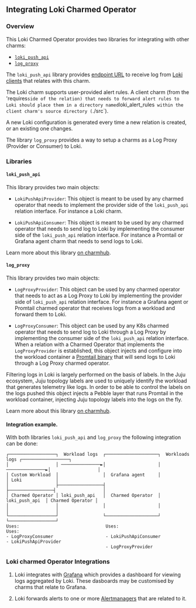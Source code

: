 ## Integrating Loki Charmed Operator

### Overview

This Loki Charmed Operator provides two libraries for integrating with other charms:

- [`loki_push_api`](https://charmhub.io/loki-k8s/libraries/loki_push_api)
- [`log_proxy`](https://charmhub.io/loki-k8s/libraries/log_proxy)


The `loki_push_api` library provides
[endpoint URL](https://grafana.com/docs/loki/latest/api/#post-lokiapiv1push)
to receive log from [Loki clients](https://grafana.com/docs/loki/latest/clients/) that relates
with this charm.

The Loki charm supports user-provided alert rules. A client charm (from the 'requires` side of the relation)
that needs to forward alert rules to Loki should place them in a directory named `loki_alert_rules`
within the client charm's source directory (`./src`).

A new Loki configuration is generated every time a new relation is created, or an existing one changes.

The library `log_proxy` provides a way to setup a charms as a Log Proxy (Provider or Consumer) to Loki.

### Libraries

#### `loki_push_api`

This library provides two main objects:

- `LokiPushApiProvider`: This object is meant to be used by any charmed operator that needs to
implement the provider side of the `loki_push_api` relation interface.
For instance a Loki charm.

- `LokiPushApiConsumer`: This object is meant to be used by any charmed operator that needs to
send log to Loki by implementing the consumer side of the `loki_push_api` relation interface.
For instance a Promtail or Grafana agent charm that needs to send logs to Loki.

Learn more about this library [on charmhub](https://charmhub.io/loki-k8s/libraries/loki_push_api).


#### `log_proxy`

This library provides two main objects:

- `LogProxyProvider`: This object can be used by any charmed operator that needs to act
as a Log Proxy to Loki by implementing the provider side of `loki_push_api` relation interface.
For instance a Grafana agent or Promtail charmed operator that receives logs from a workload
and forward them to Loki.

- `LogProxyConsumer`: This object can be used by any K8s charmed operator that needs to
send log to Loki through a Log Proxy by implementing the consumer side of the `loki_push_api`
relation interface.
When a relation with a Charmed Operator that implements the `LogProxyProvider` is established,
this object injects and configure into the workload container a [Promtail binary](https://grafana.com/docs/loki/latest/clients/promtail/)
that will send logs to Loki through a Log Proxy charmed operator.



Filtering logs in Loki is largely performed on the basis of labels.
In the Juju ecosystem, Juju topology labels are used to uniquely identify the workload that
generates telemetry like logs.
In order to be able to control the labels on the logs pushed this object injects a Pebble layer
that runs Promtail in the workload container, injecting Juju topology labels into the
logs on the fly.


Learn more about this library [on charmhub](https://charmhub.io/loki-k8s/libraries/log_proxy).


#### Integration example.


With both libraries `loki_push_api` and `log_proxy` the following integration can be done:


```
┌──────────────────┐  Workload logs  ┌────────────────────┐  Workloads logs ┌──────────────────┐
│                  │ ───────────────►│                    │ ───────────────►│                  │
│ Custom Workload  │                 │  Grafana agent     │                 │ Loki             │
│                  ├─────────────────┤                    ├─────────────────┤                  │
│ Charmed Operator │ loki_push_api   │  Charmed Operator  │  loki_push_api  │ Charmed Operator │
│                  │                 │                    │                 │                  │
└──────────────────┘                 └────────────────────┘                 └──────────────────┘
Uses:                                 Uses:                                  Uses:
- LogProxyConsumer                    - LokiPushApiConsumer                 - LokiPushApiProvider
                                      - LogProxyProvider
```



### Loki charmed Operator Integrations

1. Loki integrates with
[Grafana](https://charmhub.io/grafana-k8s) which provides a dashboard
for viewing logs aggregated by Loki. These dasboards may be
customised by charms that relate to Grafana.

2. Loki forwards alerts to one or more
[Alertmanagers](https://charmhub.io/alertmanager-k8s) that are related
to it.
